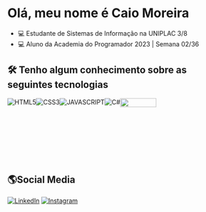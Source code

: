 <h1>Olá, meu nome é Caio Moreira</h1>

- 💻 Estudante de Sistemas de Informação na UNIPLAC 3/8
- 💻 Aluno da Academia do Programador 2023 | Semana 02/36
<h2>🛠 Tenho algum conhecimento sobre as seguintes tecnologias</h2>

<div style="display: flex;">
      <img
        alt="HTML5"
        src="https://img.shields.io/badge/HTML5-E34F26?style=for-the-badge&logo=html5&logoColor=white"
      />
      <img
        alt="CSS3"
        src="https://img.shields.io/badge/CSS3-1572B6?style=for-the-badge&logo=css3&logoColor=white"
      />
      <img
        alt="JAVASCRIPT"
        src="https://img.shields.io/badge/JavaScript-F7DF1E?style=for-the-badge&logo=javascript&logoColor=black"
      />
      <img
        alt="C#"
        src="https://img.shields.io/badge/CSharp-9B4994?style=for-the-badge&logo=csharp&logoColor=~white"
      />
      <br>
      <img align="left"  width="40%"  src="https://github-readme-stats.vercel.app/api?username=caiomoreiradc&show_icons=true&theme=dracula"/>
    </div>
<br>
<br>
<br>
<br>
<br>
<br>
<br>
<h2>🌎Social Media</h2>

<a href="https://www.linkedin.com/in/caiomdc"
      ><img src="https://img.shields.io/badge/LinkedIn-0077B5?style=for-the-badge&logo=linkedin&logoColor=white"
            alt="LinkedIn"
    /></a>
<a href="https://www.instagram.com/caicomc/?theme=dark"
      ><img
        src="https://img.shields.io/badge/Instagram-E4405F?style=for-the-badge&logo=instagram&logoColor=white"
        alt="Instagram"
    /></a>
</div>
